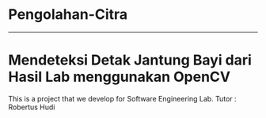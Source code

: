 # Pengolahan-Citra 
----------------------------------------
# Mendeteksi Detak Jantung Bayi dari Hasil Lab menggunakan OpenCV

This is a project that we develop for Software Engineering Lab.
Tutor : Robertus Hudi
